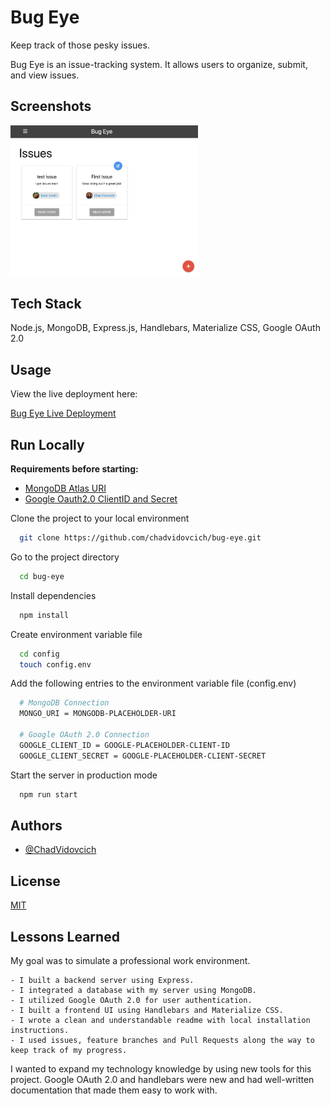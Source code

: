 # Bug Eye

Keep track of those pesky issues.

Bug Eye is an issue-tracking system. It allows users to organize, submit, and view issues.

## Screenshots

<img
  src="./public/projectimage.png"
  alt="App Screenshot"
  title="App Screenshot"
  style="display: inline-block; margin: 0 auto; max-width: 300px">

## Tech Stack

Node.js, MongoDB, Express.js, Handlebars, Materialize CSS, Google OAuth 2.0

## Usage

View the live deployment here:

[Bug Eye Live Deployment](https://bugeye.chadvidovcich.com/)

## Run Locally

**Requirements before starting:**

- [MongoDB Atlas URI](https://www.mongodb.com/atlas/database)
- [Google Oauth2.0 ClientID and Secret](https://console.cloud.google.com)

Clone the project to your local environment

```bash
  git clone https://github.com/chadvidovcich/bug-eye.git
```

Go to the project directory

```bash
  cd bug-eye
```

Install dependencies

```bash
  npm install
```

Create environment variable file

```bash
  cd config
  touch config.env
```

Add the following entries to the environment variable file (config.env)

```bash
  # MongoDB Connection
  MONGO_URI = MONGODB-PLACEHOLDER-URI

  # Google OAuth 2.0 Connection
  GOOGLE_CLIENT_ID = GOOGLE-PLACEHOLDER-CLIENT-ID
  GOOGLE_CLIENT_SECRET = GOOGLE-PLACEHOLDER-CLIENT-SECRET
```

Start the server in production mode

```bash
  npm run start
```

## Authors

- [@ChadVidovcich](https://www.github.com/chadvidovcich)

## License

[MIT](https://choosealicense.com/licenses/mit/)

## Lessons Learned

My goal was to simulate a professional work environment.

    - I built a backend server using Express.
    - I integrated a database with my server using MongoDB.
    - I utilized Google OAuth 2.0 for user authentication.
    - I built a frontend UI using Handlebars and Materialize CSS.
    - I wrote a clean and understandable readme with local installation instructions.
    - I used issues, feature branches and Pull Requests along the way to keep track of my progress.

I wanted to expand my technology knowledge by using new tools for this project.
Google OAuth 2.0 and handlebars were new and had well-written documentation that made them easy to work with.
